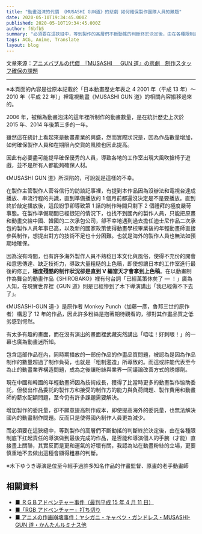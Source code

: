 ```yaml
---
title: "動畫泡沫的代價 《MUSASHI GUN道》的悲劇 如何確保製作團隊人員的難題"
date: 2020-05-10T19:34:45.000Z
published: 2020-05-10T19:34:45.000Z
author: f6bfb5
summary: "必須要在這狹縫中，等到製作的高層們不斷動搖的判斷終於決定後，由在各種限制底下扛起責任的導演做到最後完成的作品，是否能和導演個人的手腕（才能）直接畫上關聯？其實反而是更和運氣的好壞有關，我認為站在動畫粉絲的立場，更要慎重地不去做出這種會顯得粗暴的判斷。"
tags: ACG, Anime, Translate
layout: blog
---
```


文章來源：[アニメバブルの代償　『MUSASHI 　 GUN 道』の悲劇　制作スタッフ確保の課題](https://ameblo.jp/ambt5334/entry-12229276743.html)

---

※本頁面的內容是從原本記載於「日本動畫歷史年表之 4 2001 年（平成 13 年）～ 2010 年（平成 22 年）」裡電視動畫《MUSASHI GUN 道》的相關內容搬移過來的。

2006 年，被稱為動畫泡沫的這年裡所制作的動畫數量，是在統計歷史上次於 2015 年、2014 年後第三多的一年。

雖然這在統計上看起來是動畫產業的興盛，然而實際狀況是，因為作品數量增加，如何確保製作人員和在期限內交貨的風險也因此提高。

因此有必要盡可能提早確保優秀的人員，導致各地的工作室出現大風吹搶椅子遊戲，並不是所有人都能夠確保人材。

《MUSASHI GUN 道》所深陷的，可說就是這樣的不幸。

在製作主管製作人菅谷信行的訪談記事裡，有提到本作品因為沒辦法和電視台達成播放、串流行程的共識，直到準備播放的 1 個月前都還沒決定是不是要播放。直到終於敲定播放後，這段紛爭卻導致第 1 話的制作時間只剩下 2 個禮拜的極度嚴苛事態。在製作準備期間已經很短的情況下，也找不到國內的製作人員，只能把原畫和動畫交給中國、韓國的二次承包公司，卻不幸地遇到過去擔任迪士尼作品二次承包的製作人員年事已高，以及新的國家政策使得動畫學校畢業後的年輕動畫師直接參與制作，想提出對方的技術不足也十分困難。也就是海外的製作人員也無法如預期地確保。

因為沒有時間，也有許多海外製作人員不熟稔日本文化與風俗，使得不充份的開會和意思傳達、缺乏技術力，導致大量粗糙的上色稿，即使想讓日本的工作室進行最後的修正，**極度殘酷的制作狀況卻是直到 V 編當天才會拿到上色稿**。在以動畫制作為舞台的動畫作品《SHIROBAKO》裡有句台詞「已經萬策休矣了 — ！」廣為人知，在現實世界裡《GUN 道》則是已經慘到了木下導演講出「我已經做不下去了」。

《MUSASHI-GUN 道-》是原作者 Monkey Punch（加藤一彥，魯邦三世的原作者）構思了 12 年的作品，因此許多粉絲是抱著期待觀看的，卻對其作畫品質之低劣感到愕然。

有太多有趣的畫面，而在沒有演出的畫面裡武藏突然講出「唔哇！好刺眼！」的一幕也廣為動畫迷所知。

包含這部作品在內，同時期播放的一部份作品的作畫品質問題，被認為是因為作品制作的數量超過了制作負荷，也就是「粗制濫造」所導致的。而這或許能代表至今為止的動畫業界構造問題，成為之後讓粉絲與業界一同議論改善方式的誘爆劑。

現在中國和韓國的年輕動畫師因為技術成長，獲得了比當時更多的動畫製作協助委託，但發出作品委託的製作方和接受的制作方的能力與負荷問題、製作費用和動畫師的薪水配額問題，至今仍有許多課題需要解決。

增加製作的委託量，卻不願意提高制作成本，即使提高海外的委託量，也無法解決國內的動畫制作問題。反而只是使得國內制作人員更為減少。

而必須要在這狹縫中，等到製作的高層們不斷動搖的判斷終於決定後，由在各種限制底下扛起責任的導演做到最後完成的作品，是否能和導演個人的手腕（才能）直接畫上關聯，其實反而是更和運氣的好壞有關，我認為站在動畫粉絲的立場，更要慎重地不去做出這種會顯得粗暴的判斷。

※木下ゆうき導演是位至今經手過許多知名作品的作畫監督、原畫的老手動畫師

## 相關資料

- [■ ＲＧＢアドベンチャー事件（最判平成 15 年 4 月 11 日）](https://www.saegusa-pat.co.jp/copyrighthanrei/1948/)
- [■「RGB アドベンチャー」打ち切り](https://blog.goo.ne.jp/hballoon/e/d1270715d7e03af6c6a51ec60e35a0d3)
- [■ アニメの作画崩壊事件：ヤシガニ・キャベツ・ガンドレス・MUSASHI-GUN 道・かんたんルミナス他](https://middle-edge.jp/articles/h0emD)
